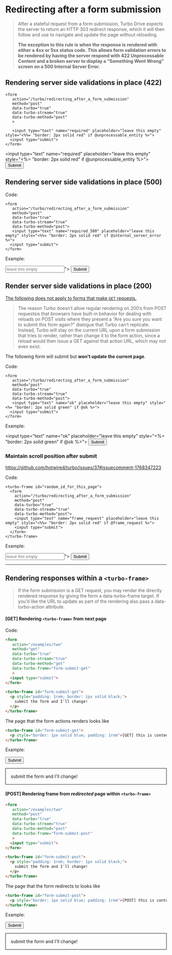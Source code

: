 # Redirecting after a form submission

> After a stateful request from a form submission, Turbo Drive expects the server to return an HTTP 303 redirect response, which it will then follow and use to navigate and update the page without reloading.
>
> **The exception to this rule is when the response is rendered with either a 4xx or 5xx status code. This allows form validation errors to be rendered by having the server respond with 422 Unprocessable Content and a broken server to display a “Something Went Wrong” screen on a 500 Internal Server Error.**


## Rendering server side validations in place (422)

```erb
<form
   action="/turbo/redirecting_after_a_form_submission"
   method="post"
   data-turbo="true"
   data-turbo-stream="true"
   data-turbo-method="post"
   >

   <input type="text" name="required" placeholder="leave this empty" style="<%%= "border: 2px solid red" if @unprocessable_entity %>">
  <input type="submit">
</form>
```

<form
   action="/turbo/redirecting_after_a_form_submission"
   method="post"
   data-turbo="true"
   data-turbo-stream="true"
   data-turbo-method="post"
   >

   <input type="text" name="required" placeholder="leave this empty" style="<%= "border: 2px solid red" if @unprocessable_entity %>">
  <input type="submit">
</form>

## Rendering server side validations in place (500)

Code:

```erb
<form
   action="/turbo/redirecting_after_a_form_submission"
   method="post"
   data-turbo="true"
   data-turbo-stream="true"
   data-turbo-method="post">
   <input type="text" name="required_500" placeholder="leave this empty" style="<%%= "border: 2px solid red" if @internal_server_error %>">
  <input type="submit">
</form>
```

Example:

<form
   action="/turbo/redirecting_after_a_form_submission"
   method="post"
   data-turbo="true"
   data-turbo-stream="true"
   data-turbo-method="post">
   <input type="text" name="required_500" placeholder="leave this empty" style="<%= "border: 2px solid red" if @internal_server_error %>">
  <input type="submit">
</form>


## Render server side validations in place (200)

<u>The following does not apply to forms that make `GET` requests.</u>

> The reason Turbo doesn’t allow regular rendering on 200’s from POST requestsis that browsers have built-in behavior for dealing with reloads on POST visits where they present a “Are you sure you want to submit this form again?” dialogue that Turbo can’t replicate. Instead, Turbo will stay on the current URL upon a form submission that tries to render, rather than change it to the form action, since a reload would then issue a GET against that action URL, which may not even exist.

The following form will submit but **won't update the current page**.

Code:

```erb
<form
   action="/turbo/redirecting_after_a_form_submission"
   method="post"
   data-turbo="true"
   data-turbo-stream="true"
   data-turbo-method="post">
   <input type="text" name="ok" placeholder="leave this empty" style="<%= "border: 2px solid green" if @ok %>">
  <input type="submit">
</form>
```

Example:

<form
   action="/turbo/redirecting_after_a_form_submission"
   method="post"
   data-turbo="true"
   data-turbo-stream="true"
   data-turbo-method="post">

   <input type="text" name="ok" placeholder="leave this empty" style="<%= "border: 2px solid green" if @ok %>">
  <input type="submit">
</form>


### Maintain scroll position after submit

https://github.com/hotwired/turbo/issues/37#issuecomment-1768347223

Code:

```erb
<turbo-frame id="random_id_for_this_page">
  <form
    action="/turbo/redirecting_after_a_form_submission"
    method="post"
    data-turbo="true"
    data-turbo-stream="true"
    data-turbo-method="post">
    <input type="text" name="frame_request" placeholder="leave this empty" style="<%%= "border: 2px solid red" if @frame_request %>">
    <input type="submit">
  </form>
</turbo-frame>
```

Example:

<turbo-frame id="random_id_for_this_page">
  <form
    action="/turbo/redirecting_after_a_form_submission"
    method="post"
    data-turbo="true"
    data-turbo-stream="true"
    data-turbo-method="post">
    <input type="text" name="frame_request" placeholder="leave this empty" style="<%= "border: 2px solid red" if @frame_request %>">
    <input type="submit">
  </form>
</turbo-frame>

---

## Rendering responses within a `<turbo-frame>`

> If the form submission is a GET request, you may render the directly rendered response by giving the form a data-turbo-frame target. If you’d like the URL to update as part of the rendering also pass a data-turbo-action attribute.

#### [GET] Rendering `<turbo-frame>` from next page

Code:

```html
<form
   action="/examples/two"
   method="get"
   data-turbo="true"
   data-turbo-stream="true"
   data-turbo-method="get"
   data-turbo-frame="form-submit-get"
   >
  <input type="submit">
</form>

<turbo-frame id="form-submit-get">
  <p style="padding: 1rem; border: 1px solid black;">
    submit the form and I'll change!
  </p>
</turbo-frame>
```

The page that the form actions renders looks like

```html
<turbo-frame id="form-submit-get">
  <p style="border: 1px solid blue; padding: 1rem">[GET] this is content rendered from a completely different controller action</p>
</turbo-frame>
```

Example:

<form
   action="/examples/two"
   method="get"
   data-turbo="true"
   data-turbo-stream="true"
   data-turbo-method="get"
   data-turbo-frame="form-submit-get"
   >
  <input type="submit">
</form>

<turbo-frame id="form-submit-get">
  <p style="padding: 1rem; border: 1px solid black;">
    submit the form and I'll change!
  </p>
</turbo-frame>

#### [POST] Rendering frame from  _redirected_ page within `<turbo-frame>`

```html
<form
   action="/examples/two"
   method="post"
   data-turbo="true"
   data-turbo-stream="true"
   data-turbo-method="post"
   data-turbo-frame="form-submit-post"
   >
  <input type="submit">
</form>

<turbo-frame id="form-submit-post">
  <p style="padding: 1rem; border: 1px solid black;">
    submit the form and I'll change!
  </p>
</turbo-frame>
```

The page that the form redirects to looks like


```html
<turbo-frame id="form-submit-post">
  <p style="border: 1px solid blue; padding: 1rem">[POST] this is content rendered from a completely different controller action</p>
</turbo-frame>
```

Example:

<form
   action="/examples/two"
   method="post"
   data-turbo="true"
   data-turbo-stream="true"
   data-turbo-method="post"
   data-turbo-frame="form-submit-post"
   >
  <input type="submit">
</form>

<turbo-frame id="form-submit-post">
  <p style="padding: 1rem; border: 1px solid black;">
    submit the form and I'll change!
  </p>
</turbo-frame>


